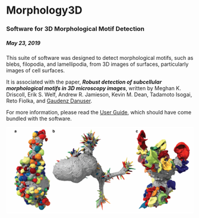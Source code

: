 # Morphology3D
### Software for 3D Morphological Motif Detection
##### May 23, 2019

This suite of software was designed to detect morphological motifs, such as blebs, filopodia, and lamellipodia, from 3D images of surfaces, particularly images of cell surfaces.

It is associated with the paper, ***Robust detection of subcellular morphological motifs in 3D microscopy images***, written by Meghan K. Driscoll, Erik S. Welf, Andrew R. Jamieson, Kevin M. Dean, Tadamoto Isogai, Reto Fiolka, and [Gaudenz Danuser](https://www.utsouthwestern.edu/labs/danuser/). 

For more information, please read the [User Guide](doc/Morphology3DPackage.pdf), which should have come bundled with the software.

![Alt Text](doc/BlebbingCells.png?raw=true)
